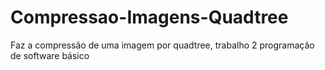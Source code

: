 # Compressao-Imagens-Quadtree
Faz a compressão de uma imagem por quadtree, trabalho 2 programação de software básico
